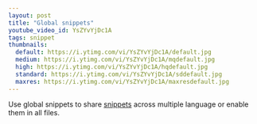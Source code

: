 ```yaml
---
layout: post
title: "Global snippets"
youtube_video_id: YsZYvYjDc1A
tags: snippet
thumbnails:
  default: https://i.ytimg.com/vi/YsZYvYjDc1A/default.jpg
  medium: https://i.ytimg.com/vi/YsZYvYjDc1A/mqdefault.jpg
  high: https://i.ytimg.com/vi/YsZYvYjDc1A/hqdefault.jpg
  standard: https://i.ytimg.com/vi/YsZYvYjDc1A/sddefault.jpg
  maxres: https://i.ytimg.com/vi/YsZYvYjDc1A/maxresdefault.jpg
---
```


Use global snippets to share [snippets](https://code.visualstudio.com/docs/editor/userdefinedsnippets) across multiple language or enable them in all files.
